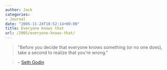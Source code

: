 ```yaml
---
author: Jack
categories:
- Journal
date: "2005-11-24T18:52:14+00:00"
title: Everyone knows that
url: /2005/everyone-knows-that/
---
```


> 
> 
> "Before you decide that everyone knows something (or no one does), take a second to realize that you're wrong."
  
> 
  
> &#8211; [Seth Godin][1]
> 
>

 [1]: http://sethgodin.typepad.com/seths_blog/2005/11/whats_that.html